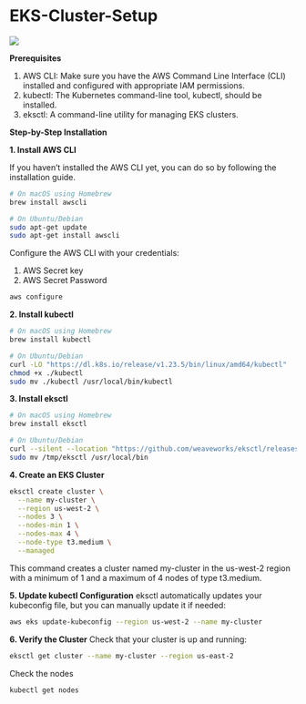 # EKS-Cluster-Setup
<image src="./Assets/EKS-CLuster.png">

**Prerequisites**
1. AWS CLI: Make sure you have the AWS Command Line Interface (CLI) installed and configured with appropriate IAM permissions.
2. kubectl: The Kubernetes command-line tool, kubectl, should be installed.
3. eksctl: A command-line utility for managing EKS clusters.
   
**Step-by-Step Installation**

**1. Install AWS CLI**

If you haven’t installed the AWS CLI yet, you can do so by following the installation guide.
```bash
# On macOS using Homebrew
brew install awscli

# On Ubuntu/Debian
sudo apt-get update
sudo apt-get install awscli
```
Configure the AWS CLI with your credentials:
1. AWS Secret key
2. AWS Secret Password

```bash
aws configure
```

**2. Install kubectl**

```bash
# On macOS using Homebrew
brew install kubectl

# On Ubuntu/Debian
curl -LO "https://dl.k8s.io/release/v1.23.5/bin/linux/amd64/kubectl"
chmod +x ./kubectl
sudo mv ./kubectl /usr/local/bin/kubectl
```

**3. Install eksctl**

```bash
# On macOS using Homebrew
brew install eksctl

# On Ubuntu/Debian
curl --silent --location "https://github.com/weaveworks/eksctl/releases/download/0.110.0/eksctl_Linux_amd64.tar.gz" | tar xz -C /tmp
sudo mv /tmp/eksctl /usr/local/bin
```

**4. Create an EKS Cluster**
```bash
eksctl create cluster \
  --name my-cluster \
  --region us-west-2 \
  --nodes 3 \
  --nodes-min 1 \
  --nodes-max 4 \
  --node-type t3.medium \
  --managed
```
This command creates a cluster named my-cluster in the us-west-2 region with a minimum of 1 and a maximum of 4 nodes of type t3.medium.

**5. Update kubectl Configuration**
eksctl automatically updates your kubeconfig file, but you can manually update it if needed:
```bash
aws eks update-kubeconfig --region us-west-2 --name my-cluster
```
**6. Verify the Cluster**
Check that your cluster is up and running:
```bash
eksctl get cluster --name my-cluster --region us-east-2
```
Check the nodes
```bash
kubectl get nodes
```
